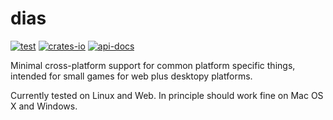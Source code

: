 # dias

[![test](https://github.com/theq629/dias/actions/workflows/test.yml/badge.svg)](https://github.com/theq629/dias/actions/workflows/test.yml)
[![crates-io](https://img.shields.io/crates/v/dias.svg)](https://crates.io/crates/dias)
[![api-docs](https://docs.rs/dias/badge.svg)](https://docs.rs/dias)

Minimal cross-platform support for common platform specific things, intended for small games
for web plus desktopy platforms.

Currently tested on Linux and Web. In principle should work fine on Mac OS X and Windows.
